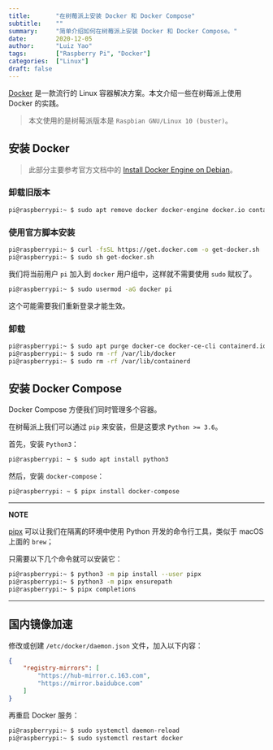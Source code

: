 ```yaml
---
title:       "在树莓派上安装 Docker 和 Docker Compose"
subtitle:    ""
summary:     "简单介绍如何在树莓派上安装 Docker 和 Docker Compose。"
date:        2020-12-05
author:      "Luiz Yao"
tags:        ["Raspberry Pi", "Docker"]
categories:  ["Linux"]
draft: false
---
```


[Docker](https://www.docker.com/) 是一款流行的 Linux 容器解决方案。本文介绍一些在树莓派上使用 Docker 的实践。

> 本文使用的是树莓派版本是 `Raspbian GNU/Linux 10 (buster)`。

## 安装 Docker

> 此部分主要参考官方文档中的 [Install Docker Engine on Debian](https://docs.docker.com/engine/install/debian/)。

### 卸载旧版本

```bash
pi@raspberrypi:~ $ sudo apt remove docker docker-engine docker.io containerd runc
```

### 使用官方脚本安装

```bash
pi@raspberrypi:~ $ curl -fsSL https://get.docker.com -o get-docker.sh
pi@raspberrypi:~ $ sudo sh get-docker.sh
```

我们将当前用户 `pi` 加入到 `docker` 用户组中，这样就不需要使用 `sudo` 赋权了。

```bash
pi@raspberrypi:~ $ sudo usermod -aG docker pi
```

这个可能需要我们重新登录才能生效。

### 卸载

```bash
pi@raspberrypi:~ $ sudo apt purge docker-ce docker-ce-cli containerd.io
pi@raspberrypi:~ $ sudo rm -rf /var/lib/docker
pi@raspberrypi:~ $ sudo rm -rf /var/lib/containerd
```

## 安装 Docker Compose

Docker Compose 方便我们同时管理多个容器。

在树莓派上我们可以通过 `pip` 来安装，但是这要求 `Python >= 3.6`。

首先，安装 `Python3`：

```bash
pi@raspberrypi: ~ $ sudo apt install python3
```

然后，安装 `docker-compose`：

```bash
pi@raspberrypi: ~ $ pipx install docker-compose
```

---

**NOTE**

[pipx](https://github.com/pipxproject/pipx) 可以让我们在隔离的环境中使用 Python 开发的命令行工具，类似于 macOS 上面的 `brew`；

只需要以下几个命令就可以安装它：

```bash
pi@raspberrypi:~ $ python3 -m pip install --user pipx
pi@raspberrypi:~ $ python3 -m pipx ensurepath
pi@raspberrypi:~ $ pipx completions
```

---

## 国内镜像加速

修改或创建 `/etc/docker/daemon.json` 文件，加入以下内容：

```json
{
    "registry-mirrors": [
    	"https://hub-mirror.c.163.com",
    	"https://mirror.baidubce.com"
	]
}
```

再重启 Docker 服务：

```bash
pi@raspberrypi:~ $ sudo systemctl daemon-reload
pi@raspberrypi:~ $ sudo systemctl restart docker
```

